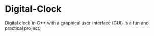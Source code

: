 # Digital-Clock
Digital clock in C++ with a graphical user interface (GUI) is a fun and practical project.
